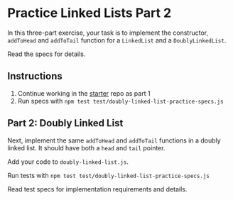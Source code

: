 # Practice Linked Lists Part 2

In this three-part exercise, your task is to implement the constructor,
`addToHead` and `addToTail` function for a `LinkedList` and a
`DoublyLinkedList`.

Read the specs for details.

## Instructions

1. Continue working in the [starter] repo as part 1
2. Run specs with `npm test test/doubly-linked-list-practice-specs.js`

## Part 2: Doubly Linked List

Next, implement the same `addToHead` and `addToTail` functions in a doubly
linked list. It should have both a `head` and `tail` pointer.

Add your code to `doubly-linked-list.js`.

Run tests with `npm test test/doubly-linked-list-practice-specs.js`

Read test specs for implementation requirements and details.


[starter]: https://github.com/appacademy-starters/practice-linked-lists